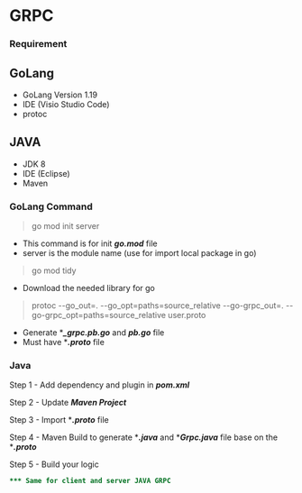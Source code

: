 # GRPC

### Requirement
## GoLang
- GoLang Version 1.19
- IDE (Visio Studio Code)
- protoc

## JAVA
- JDK 8
- IDE (Eclipse)
- Maven

### GoLang Command

> go mod init server
- This command is for init ***go.mod*** file
- server is the module name (use for import local package in go)

> go mod tidy
- Download the needed library for go

> protoc --go_out=. --go_opt=paths=source_relative  --go-grpc_out=. --go-grpc_opt=paths=source_relative user.proto
- Generate ****_grpc.pb.go*** and ***pb.go*** file 
- Must have ****.proto*** file

### Java 
Step 1 - Add dependency and plugin in ***pom.xml***

Step 2 - Update ***Maven Project***

Step 3 - Import ****.proto*** file

Step 4 - Maven Build to generate ****.java*** and ****Grpc.java*** file base on the ****.proto***

Step 5 - Build your logic 

```diff
*** Same for client and server JAVA GRPC 
```
